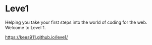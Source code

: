 # Leve1
Helping you take your first steps into the world of coding for the web. Welcome to Level 1.

https://kees911.github.io/leve1/
